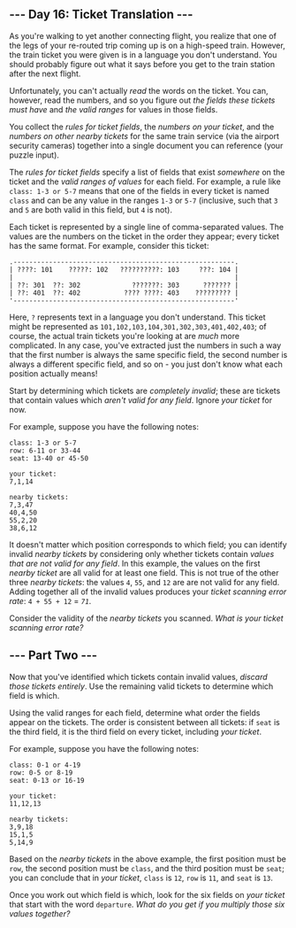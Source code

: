 ﻿
## --- Day 16: Ticket Translation ---

As you're walking to yet another connecting flight, you realize that one of the legs of your re-routed trip coming up is on a high-speed train. However, the train ticket you were given is in a language you don't understand. You should probably figure out what it says before you get to the train station after the next flight.

Unfortunately, you  can't actually  _read_  the words on the ticket. You can, however, read the numbers, and so you figure out  _the fields these tickets must have_  and  _the valid ranges_  for values in those fields.

You collect the  _rules for ticket fields_, the  _numbers on your ticket_, and the  _numbers on other nearby tickets_  for the same train service (via the airport security cameras) together into a single document you can reference (your puzzle input).

The  _rules for ticket fields_  specify a list of fields that exist  _somewhere_  on the ticket and the  _valid ranges of values_  for each field. For example, a rule like  `class: 1-3 or 5-7`  means that one of the fields in every ticket is named  `class`  and can be any value in the ranges  `1-3`  or  `5-7`  (inclusive, such that  `3`  and  `5`  are both valid in this field, but  `4`  is not).

Each ticket is represented by a single line of comma-separated values. The values are the numbers on the ticket in the order they appear; every ticket has the same format. For example, consider this ticket:

```
.--------------------------------------------------------.
| ????: 101    ?????: 102   ??????????: 103     ???: 104 |
|                                                        |
| ??: 301  ??: 302             ???????: 303      ??????? |
| ??: 401  ??: 402           ???? ????: 403    ????????? |
'--------------------------------------------------------'

```

Here,  `?`  represents text in a language you don't understand. This ticket might be represented as  `101,102,103,104,301,302,303,401,402,403`; of course, the actual train tickets you're looking at are  _much_  more complicated. In any case, you've extracted just the numbers in such a way that the first number is always the same specific field, the second number is always a different specific field, and so on - you just don't know what each position actually means!

Start by determining which tickets are  _completely invalid_; these are tickets that contain values which  _aren't valid for any field_. Ignore  _your ticket_  for now.

For example, suppose you have the following notes:

```
class: 1-3 or 5-7
row: 6-11 or 33-44
seat: 13-40 or 45-50

your ticket:
7,1,14

nearby tickets:
7,3,47
40,4,50
55,2,20
38,6,12

```

It doesn't matter which position corresponds to which field; you can identify invalid  _nearby tickets_  by considering only whether tickets contain  _values that are not valid for any field_. In this example, the values on the first  _nearby ticket_  are all valid for at least one field. This is not true of the other three  _nearby tickets_: the values  `4`,  `55`, and  `12`  are are not valid for any field. Adding together all of the invalid values produces your  _ticket scanning error rate_:  `4 + 55 + 12`  =  _`71`_.

Consider the validity of the  _nearby tickets_  you scanned.  _What is your ticket scanning error rate?_

## --- Part Two ---

Now that you've identified which tickets contain invalid values,  _discard those tickets entirely_. Use the remaining valid tickets to determine which field is which.

Using the valid ranges for each field, determine what order the fields appear on the tickets. The order is consistent between all tickets: if  `seat`  is the third field, it is the third field on every ticket, including  _your ticket_.

For example, suppose you have the following notes:

```
class: 0-1 or 4-19
row: 0-5 or 8-19
seat: 0-13 or 16-19

your ticket:
11,12,13

nearby tickets:
3,9,18
15,1,5
5,14,9

```

Based on the  _nearby tickets_  in the above example, the first position must be  `row`, the second position must be  `class`, and the third position must be  `seat`; you can conclude that in  _your ticket_,  `class`  is  `12`,  `row`  is  `11`, and  `seat`  is  `13`.

Once you work out which field is which, look for the six fields on  _your ticket_  that start with the word  `departure`.  _What do you get if you multiply those six values together?_